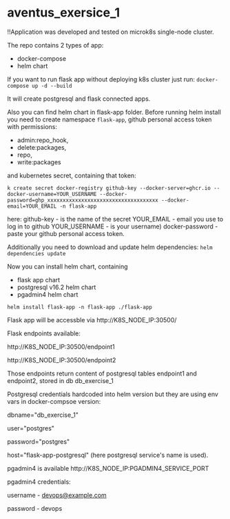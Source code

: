 # aventus_exersice_1
!!Application was developed and tested on microk8s single-node cluster.

The repo contains 2 types of app:
- docker-compose
- helm chart

If you want to run flask app without deploying k8s cluster just run:
   `docker-compose up -d --build`

It will create postgresql and flask connected apps.

Also you can find helm chart in flask-app folder.
Before running helm install you need to create namespace `flask-app`, github personal access token
with permissions:
- admin:repo_hook,
- delete:packages,
- repo,
- write:packages

and kubernetes secret, containing that token:

  `k create secret docker-registry github-key --docker-server=ghcr.io --docker-username=YOUR_USERNAME --docker-password=ghp_xxxxxxxxxxxxxxxxxxxxxxxxxxxxxxxxxxxx --docker-email=YOUR_EMAIL -n flask-app`

here:
github-key - is the name of the secret
YOUR_EMAIL - email you use to log in to github
YOUR_USERNAME - is your username)
docker-password - paste your github personal access token.

Additionally you need to download and update helm dependencies:
`helm dependencies update`

Now you can install helm chart, containing
- flask app chart
- postgresql v16.2 helm chart
- pgadmin4 helm chart

`helm install flask-app -n flask-app ./flask-app`

Flask app will be accessble via http://K8S_NODE_IP:30500/

Flask endpoints available:

http://K8S_NODE_IP:30500/endpoint1

http://K8S_NODE_IP:30500/endpoint2


Those endpoints return content of postgresql tables endpoint1 and endpoint2, stored in db db_exercise_1

Postgresql credentials hardcoded into helm version but they are using env vars in docker-compsoe version:

dbname="db_exercise_1"

user="postgres"

password="postgres"

host="flask-app-postgresql" (here postgresql service's name is used).

pgadmin4 is available http://K8S_NODE_IP:PGADMIN4_SERVICE_PORT

pgadmin4 credentials:

username - devops@example.com

password - devops
